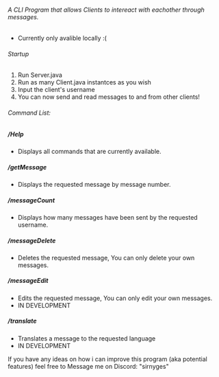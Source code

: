 ###### A CLI Program that allows Clients to intereact with eachother through messages.

- Currently only avalible locally :(

###### Startup
1. Run Server.java
2. Run as many Client.java instantces as you wish
3. Input the client's username
4. You can now send and read messages to and from other clients!

###### Command List:

##### /Help
  - Displays all commands that are currently available.

##### /getMessage <Number>
  - Displays the requested message by message number.

##### /messageCount <Username>
  - Displays how many messages have been sent by the requested username.

##### /messageDelete <Number>
  - Deletes the requested message, You can only delete your own messages.

##### /messageEdit <Number> <Message>
  - Edits the requested message, You can only edit your own messages.
  - IN DEVELOPMENT

##### /translate <Number> <Language>
  - Translates a message to the requested language
  - IN DEVELOPMENT

If you have any ideas on how i can improve this program (aka potential features) feel free to Message me on Discord: "sirnyges"
